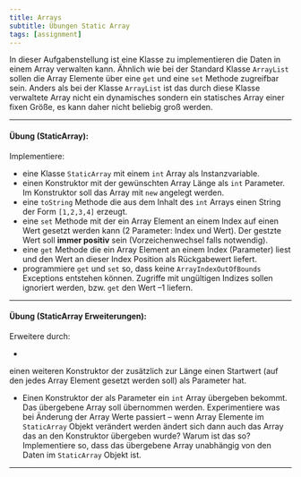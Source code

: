```yaml
---
title: Arrays
subtitle: Übungen Static Array
tags: [assignment]
---
```


In dieser Aufgabenstellung ist eine Klasse zu implementieren die Daten in einem Array verwalten kann. Ähnlich wie bei der Standard Klasse `ArrayList` sollen die Array Elemente über eine `get` und eine `set` Methode zugreifbar sein. Anders als bei der Klasse `ArrayList` ist das durch diese Klasse verwaltete Array nicht ein dynamisches sondern ein statisches Array einer fixen Größe, es kann daher nicht beliebig groß werden. 



---

#### **Übung (StaticArray):**

Implementiere:

- eine Klasse `StaticArray` mit einem `int` Array als Instanzvariable.
- einen Konstruktor mit der gewünschten Array Länge als `int` Parameter.
Im Konstruktor soll das Array mit `new` angelegt werden.
- eine `toString` Methode die aus dem Inhalt des `int` Arrays einen String der Form `[1,2,3,4]` erzeugt.
- eine `set` Methode mit der ein Array Element an einem Index auf einen Wert gesetzt werden kann (2 Parameter: Index und Wert). Der gestzte Wert soll **immer positiv** sein (Vorzeichenwechsel falls notwendig).
- eine `get` Methode die ein Array Element an einem Index (Parameter) liest und den Wert an dieser Index Position als Rückgabewert liefert.
- programmiere `get` und `set` so, dass keine `ArrayIndexOutOfBounds` Exceptions entstehen können. Zugriffe mit ungültigen Indizes sollen ignoriert werden, bzw. `get` den Wert –1 liefern.  



---

#### **Übung (StaticArray Erweiterungen):**

Erweitere durch:

- 
einen weiteren Konstruktor der zusätzlich zur Länge einen Startwert (auf den jedes Array Element gesetzt werden soll) als Parameter hat.
- Einen Konstruktor der als Parameter ein `int` Array übergeben bekommt. Das übergebene Array soll übernommen werden.
Experimentiere was bei Änderung der Array Werte passiert – wenn Array Elemente im `StaticArray` Objekt verändert werden ändert sich dann auch das Array das an den Konstruktor übergeben wurde? Warum ist das so? Implementiere so, dass das übergebene Array unabhängig von den Daten im `StaticArray` Objekt ist.


---




